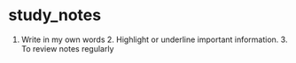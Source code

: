 # study_notes
1. Write in my own words 2. Highlight or underline important information. 3. To review notes regularly
